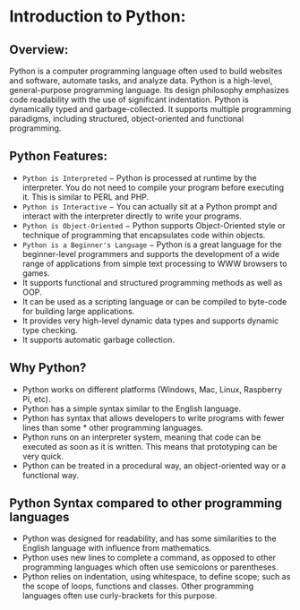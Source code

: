 # Introduction to Python:
## Overview:
Python is a computer programming language often used to build websites and software, automate tasks, and analyze data. Python is a high-level, general-purpose programming language. Its design philosophy emphasizes code readability with the use of significant indentation. Python is dynamically typed and garbage-collected. It supports multiple programming paradigms, including structured, object-oriented and functional programming.

## Python Features:
* `Python is Interpreted` − Python is processed at runtime by the interpreter. You do not need to compile your program before executing it. This is similar to PERL and PHP.
* `Python is Interactive` − You can actually sit at a Python prompt and interact with the interpreter directly to write your programs.
* `Python is Object-Oriented` − Python supports Object-Oriented style or technique of programming that encapsulates code within objects.
* `Python is a Beginner's Language` − Python is a great language for the beginner-level programmers and supports the development of a wide range of applications from simple text processing to WWW browsers to games.
* It supports functional and structured programming methods as well as OOP.
* It can be used as a scripting language or can be compiled to byte-code for building large applications.
* It provides very high-level dynamic data types and supports dynamic type checking.
* It supports automatic garbage collection.

## Why Python?
* Python works on different platforms (Windows, Mac, Linux, Raspberry Pi, etc).
* Python has a simple syntax similar to the English language.
* Python has syntax that allows developers to write programs with fewer lines than some * other programming languages.
* Python runs on an interpreter system, meaning that code can be executed as soon as it is written. This means that prototyping can be very quick.
* Python can be treated in a procedural way, an object-oriented way or a functional way.

## Python Syntax compared to other programming languages
* Python was designed for readability, and has some similarities to the English language with influence from mathematics.
* Python uses new lines to complete a command, as opposed to other programming languages which often use semicolons or parentheses.
* Python relies on indentation, using whitespace, to define scope; such as the scope of loops, functions and classes. Other programming languages often use curly-brackets for this purpose.